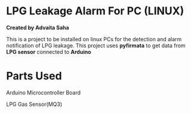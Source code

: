 # LPG Leakage Alarm For PC (LINUX)
**Created by Advaita Saha**

This is a project to be installed on linux PCs for the detection and alarm notification of LPG leakage. This project uses **pyfirmata** to get data from **LPG sensor** connected to **Arduino**

# Parts Used
Arduino Microcontroller Board

LPG Gas Sensor(MQ3)
